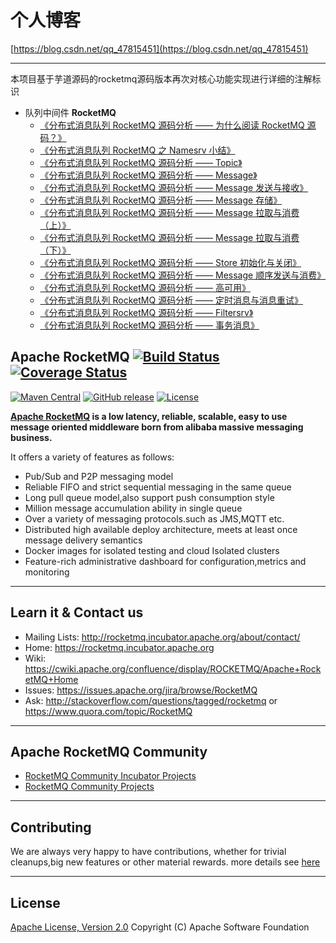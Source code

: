 # 个人博客

[https://blog.csdn.net/qq_47815451](https://blog.csdn.net/qq_47815451)

----
本项目基于芋道源码的rocketmq源码版本再次对核心功能实现进行详细的注解标识

* 队列中间件 **RocketMQ**
    * [《分布式消息队列 RocketMQ 源码分析 —— 为什么阅读 RocketMQ 源码？》](http://www.iocoder.cn/RocketMQ/why-read-RocketMQ-source-code?github&1601)
    * [《分布式消息队列 RocketMQ 之 Namesrv 小结》](http://www.iocoder.cn/RocketMQ/namesrv-intro?github&1601)
    * [《分布式消息队列 RocketMQ 源码分析 —— Topic》](http://www.iocoder.cn/RocketMQ/topic?github&1601)
    * [《分布式消息队列 RocketMQ 源码分析 —— Message》](http://www.iocoder.cn/RocketMQ/message?github&1601)
    * [《分布式消息队列 RocketMQ 源码分析 —— Message 发送与接收》](http://www.iocoder.cn/RocketMQ/message-send-and-receive?github&1601)
    * [《分布式消息队列 RocketMQ 源码分析 —— Message 存储》](http://www.iocoder.cn/RocketMQ/message-store?github&1601)
    * [《分布式消息队列 RocketMQ 源码分析 —— Message 拉取与消费（上）》](http://www.iocoder.cn/RocketMQ/message-pull-and-consume-first?github&1601)
    * [《分布式消息队列 RocketMQ 源码分析 —— Message 拉取与消费（下）》](http://www.iocoder.cn/RocketMQ/message-pull-and-consume-second?github&1601)
    * [《分布式消息队列 RocketMQ 源码分析 —— Store 初始化与关闭》](http://www.iocoder.cn/RocketMQ/store-init-and-shutdown?github&1601)
    * [《分布式消息队列 RocketMQ 源码分析 —— Message 顺序发送与消费》](http://www.iocoder.cn/RocketMQ/message-send-and-consume-orderly?github&1601)
    * [《分布式消息队列 RocketMQ 源码分析 —— 高可用》](http://www.iocoder.cn/RocketMQ/high-availability?github&1601)
    * [《分布式消息队列 RocketMQ 源码分析 —— 定时消息与消息重试》](http://www.iocoder.cn/RocketMQ/message-schedule-and-retry?github&1601)
    * [《分布式消息队列 RocketMQ 源码分析 —— Filtersrv》](http://www.iocoder.cn/RocketMQ/filtersrv?github&1601)
    * [《分布式消息队列 RocketMQ 源码分析 —— 事务消息》](http://www.iocoder.cn/RocketMQ/message-transaction?github&1601)

## Apache RocketMQ [![Build Status](https://travis-ci.org/apache/incubator-rocketmq.svg?branch=master)](https://travis-ci.org/apache/incubator-rocketmq) [![Coverage Status](https://coveralls.io/repos/github/apache/incubator-rocketmq/badge.svg?branch=master)](https://coveralls.io/github/apache/incubator-rocketmq?branch=master)
[![Maven Central](https://img.shields.io/badge/maven--center-stable--version-green.svg)](http://search.maven.org/#search%7Cga%7C1%7Corg.apache.rocketmq)
[![GitHub release](https://img.shields.io/badge/release-download-orange.svg)](https://github.org/apache/rocketmqreleases)
[![License](https://img.shields.io/badge/license-Apache%202-4EB1BA.svg)](https://www.apache.org/licenses/LICENSE-2.0.html)

**[Apache RocketMQ](https://rocketmq.incubator.apache.org) is a low latency, reliable, scalable, easy to use message oriented middleware born from alibaba massive messaging business.**

It offers a variety of features as follows:

* Pub/Sub and P2P messaging model
* Reliable FIFO and strict sequential messaging in the same queue
* Long pull queue model,also support push consumption style
* Million message accumulation ability in single queue
* Over a variety of messaging protocols.such as JMS,MQTT etc.
* Distributed high available deploy architecture, meets at least once message delivery semantics
* Docker images for isolated testing and cloud Isolated clusters
* Feature-rich administrative dashboard for configuration,metrics and monitoring

----------

## Learn it & Contact us
* Mailing Lists: <http://rocketmq.incubator.apache.org/about/contact/>
* Home: <https://rocketmq.incubator.apache.org>
* Wiki: <https://cwiki.apache.org/confluence/display/ROCKETMQ/Apache+RocketMQ+Home>
* Issues: <https://issues.apache.org/jira/browse/RocketMQ>
* Ask: <http://stackoverflow.com/questions/tagged/rocketmq> or <https://www.quora.com/topic/RocketMQ>
 

----------

## Apache RocketMQ Community
* [RocketMQ Community Incubator Projects](https://github.com/rocketmq)
* [RocketMQ Community Projects](https://github.com/apache/incubator-rocketmq-externals)

----------

## Contributing
We are always very happy to have contributions, whether for trivial cleanups,big new features or other material rewards. more details see [here](CONTRIBUTING.md) 
 
----------
## License
[Apache License, Version 2.0](http://www.apache.org/licenses/LICENSE-2.0.html) Copyright (C) Apache Software Foundation
